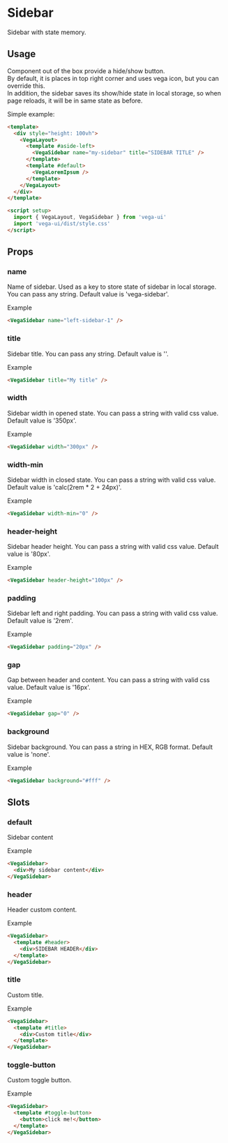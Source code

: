 # Sidebar
Sidebar with state memory.

## Usage

Component out of the box provide a hide/show button.\
By default, it is places in top right corner and uses vega icon, but you can override this.\
In addition, the sidebar saves its show/hide state in local storage, so when page reloads, it will be in same state as before.

Simple example:
```html
<template>
  <div style="height: 100vh">
    <VegaLayout>
      <template #aside-left>
        <VegaSidebar name="my-sidebar" title="SIDEBAR TITLE" />
      </template>
      <template #default>
        <VegaLoremIpsum />
      </template>
    </VegaLayout>
  </div>
</template>

<script setup>
  import { VegaLayout, VegaSidebar } from 'vega-ui'
  import 'vega-ui/dist/style.css'
</script>
```

## Props
### name
Name of sidebar. Used as a key to store state of sidebar in local storage. You can pass any string. Default value is 'vega-sidebar'.

Example
```html
<VegaSidebar name="left-sidebar-1" />
```

### title
Sidebar title. You can pass any string. Default value is ''.

Example
```html
<VegaSidebar title="My title" />
```

### width
Sidebar width in opened state. You can pass a string with valid css value. Default value is '350px'.

Example
```html
<VegaSidebar width="300px" />
```

### width-min
Sidebar width in closed state. You can pass a string with valid css value. Default value is 'calc(2rem * 2 + 24px)'.

Example
```html
<VegaSidebar width-min="0" />
```

### header-height
Sidebar header height. You can pass a string with valid css value. Default value is '80px'.

Example
```html
<VegaSidebar header-height="100px" />
```

### padding
Sidebar left and right padding. You can pass a string with valid css value. Default value is '2rem'.

Example
```html
<VegaSidebar padding="20px" />
```

### gap
Gap between header and content. You can pass a string with valid css value. Default value is '16px'.

Example
```html
<VegaSidebar gap="0" />
```

### background
Sidebar background. You can pass a string in HEX, RGB format. Default value is 'none'.

Example
```html
<VegaSidebar background="#fff" />
```

## Slots

### default
Sidebar content

Example
```html
<VegaSidebar>
  <div>My sidebar content</div>
</VegaSidebar>
```

### header
Header custom content.

Example
```html
<VegaSidebar>
  <template #header>
    <div>SIDEBAR HEADER</div>
  </template>
</VegaSidebar>
```

### title
Custom title.

Example
```html
<VegaSidebar>
  <template #title>
    <div>Custom title</div>
  </template>
</VegaSidebar>
```

### toggle-button
Custom toggle button.

Example
```html
<VegaSidebar>
  <template #toggle-button>
    <button>click me!</button>
  </template>
</VegaSidebar>
```